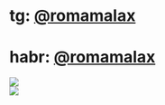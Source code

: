 # tg: [@romamalax](http://t.me/romamalax)
# habr: [@romamalax](http://habr.com/ru/users/romamalax)


[![](https://github-readme-stats.vercel.app/api?username=romalax&count_private=true&theme=vue-dark&show_icons=true&include_all_commits=true)](https://github.com/romalax)<br/>
[![](https://github-readme-stats-sigma-five.vercel.app/api/top-langs/?username=romalax&theme=vue-dark&hide_border=false&include_all_commits=true&count_private=true&layout=compact)](https://github.com/romalax)
